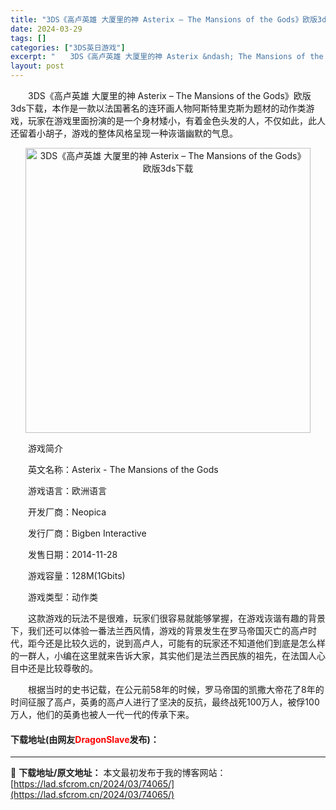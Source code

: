 ```yaml
---
title: "3DS《高卢英雄 大厦里的神 Asterix – The Mansions of the Gods》欧版3ds下载"
date: 2024-03-29
tags: []
categories: ["3DS英日游戏"]
excerpt: "　　3DS《高卢英雄 大厦里的神 Asterix &ndash; The Mansions of the Gods》欧版3ds下载，本作是一款以法国著名的连环画人物阿斯特里克斯为题材的动作类游戏，玩家在游戏里面扮演的是一个身材矮小，有着金色头发的人，不仅如此，此人还留着小胡子，游戏的整体风格呈现一种&hellip;"
layout: post
---
```


 <p>　　3DS《高卢英雄 大厦里的神 Asterix &ndash; The Mansions of the Gods》欧版3ds下载，本作是一款以法国著名的连环画人物阿斯特里克斯为题材的动作类游戏，玩家在游戏里面扮演的是一个身材矮小，有着金色头发的人，不仅如此，此人还留着小胡子，游戏的整体风格呈现一种诙谐幽默的气息。</p> <p align="center"><img align="" border="0" src="https://lad.sfcrom.cn/wp-content/uploads/2024/03/20240329_66062cf4f0639.jpg" width="456" alt="3DS《高卢英雄 大厦里的神 Asterix – The Mansions of the Gods》欧版3ds下载" /></p> <p>　　游戏简介</p> <p>　　英文名称：Asterix - The Mansions of the Gods</p> <p>　　游戏语言：欧洲语言</p> <p>　　开发厂商：Neopica</p> <p>　　发行厂商：Bigben Interactive</p> <p>　　发售日期：2014-11-28</p> <p>　　游戏容量：128M(1Gbits)</p> <p>　　游戏类型：动作类</p> <p>　　这款游戏的玩法不是很难，玩家们很容易就能够掌握，在游戏诙谐有趣的背景下，我们还可以体验一番法兰西风情，游戏的背景发生在罗马帝国灭亡的高卢时代，距今还是比较久远的，说到高卢人，可能有的玩家还不知道他们到底是怎么样的一群人，小编在这里就来告诉大家，其实他们是法兰西民族的祖先，在法国人心目中还是比较尊敬的。</p> <p>　　根据当时的史书记载，在公元前58年的时候，罗马帝国的凯撒大帝花了8年的时间征服了高卢，英勇的高卢人进行了坚决的反抗，最终战死100万人，被俘100万人，他们的英勇也被人一代一代的传承下来。</p> <p><h4>下载地址(由网友<font color="red">DragonSlave</font>发布)：</h4></p> 

---
📖 **下载地址/原文地址：** 本文最初发布于我的博客网站：[https://lad.sfcrom.cn/2024/03/74065/](https://lad.sfcrom.cn/2024/03/74065/)
